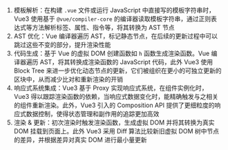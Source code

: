 1. 模板解析：在构建 `.vue` 文件或运行 JavaScript 中直接写的模板字符串时，Vue3 使用基于 `@vue/compiler-core` 的编译器读取模板字符串，通过正则表达式等方法解析标签、属性、指令等，将其转换为 AST 节点
2. AST 优化：Vue 编译器遍历 AST，标记静态节点，在后续的更新过程中可以跳过这些不变的部分，提升渲染性能
3. 代码生成：基于 Vue 的虚拟 DOM 创建函数如 `h` 函数生成渲染函数。Vue 编译器遍历 AST，将其转换成渲染函数的 JavaScript 代码，此外 Vue3 使用 Block Tree 来进一步优化动态节点的更新，它们被组织在更小的可独立更新的区块中，从而减少比对和重新渲染的开销
4. 响应式系统集成：Vue3 基于 Proxy 实现响应式系统，在组件实例化时，Vue3 得以跟踪渲染函数的依赖，当响应式数据变化时，能精确触发与之相关的组件重新渲染。此外，Vue3 引入的 Composition API 提供了更细粒度的响应式数据控制，使得状态管理和副作用的追踪更加高效
5. 渲染 & 更新：初次渲染时触发渲染函数，生成虚拟 DOM 并将其转换为真实 DOM 挂载到页面上。此外 Vue3 采用 Diff 算法比较新旧虚拟 DOM 树中节点的差异，并根据差异对真实 DOM 进行最小量更新

